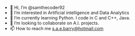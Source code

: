 - 👋 Hi, I’m @samthecoder92
- 👀 I’m interested in Artificial intelligence and Data Analytics
- 🌱 I’m currently learning Python. I code in C and C++, Java.
- 💞️ I’m looking to collaborate on A.I. projects.
- 📫 How to reach me s.a.e.barry@hotmail.com

<!---
samthecoder92/samthecoder92 is a ✨ special ✨ repository because its `README.md` (this file) appears on your GitHub profile.
You can click the Preview link to take a look at your changes.
--->
